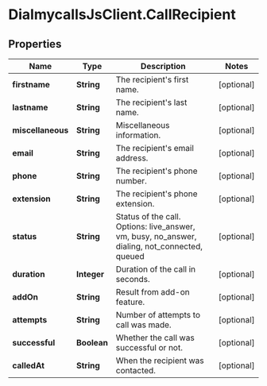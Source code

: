 # DialmycallsJsClient.CallRecipient

## Properties
Name | Type | Description | Notes
------------ | ------------- | ------------- | -------------
**firstname** | **String** | The recipient&#39;s first name. | [optional] 
**lastname** | **String** | The recipient&#39;s last name. | [optional] 
**miscellaneous** | **String** | Miscellaneous information. | [optional] 
**email** | **String** | The recipient&#39;s email address. | [optional] 
**phone** | **String** | The recipient&#39;s phone number. | [optional] 
**extension** | **String** | The recipient&#39;s phone extension. | [optional] 
**status** | **String** | Status of the call. Options: live_answer, vm, busy, no_answer, dialing, not_connected, queued | [optional] 
**duration** | **Integer** | Duration of the call in seconds. | [optional] 
**addOn** | **String** | Result from add-on feature. | [optional] 
**attempts** | **String** | Number of attempts to call was made. | [optional] 
**successful** | **Boolean** | Whether the call was successful or not. | [optional] 
**calledAt** | **String** | When the recipient was contacted. | [optional] 


